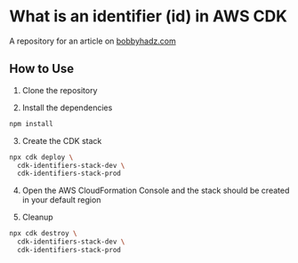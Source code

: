 # What is an identifier (id) in AWS CDK

A repository for an article on
[bobbyhadz.com](https://bobbyhadz.com/blog/aws-cdk-identifiers)

## How to Use

1. Clone the repository

2. Install the dependencies

```bash
npm install
```

3. Create the CDK stack

```bash
npx cdk deploy \
  cdk-identifiers-stack-dev \
  cdk-identifiers-stack-prod
```

4. Open the AWS CloudFormation Console and the stack should be created in your
   default region

5. Cleanup

```bash
npx cdk destroy \
  cdk-identifiers-stack-dev \
  cdk-identifiers-stack-prod
```
